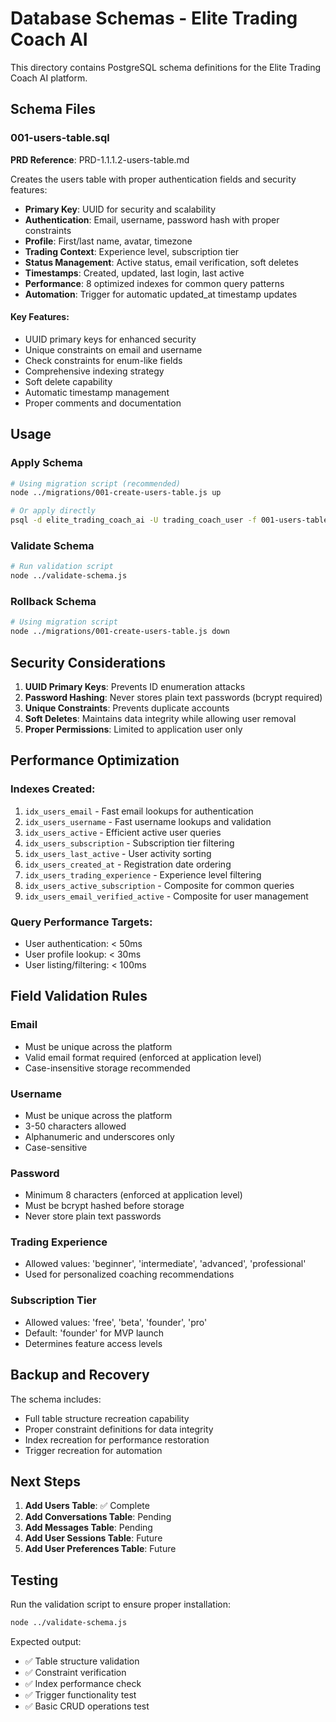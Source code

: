 # Database Schemas - Elite Trading Coach AI

This directory contains PostgreSQL schema definitions for the Elite Trading Coach AI platform.

## Schema Files

### 001-users-table.sql
**PRD Reference**: PRD-1.1.1.2-users-table.md

Creates the users table with proper authentication fields and security features:

- **Primary Key**: UUID for security and scalability
- **Authentication**: Email, username, password hash with proper constraints
- **Profile**: First/last name, avatar, timezone
- **Trading Context**: Experience level, subscription tier
- **Status Management**: Active status, email verification, soft deletes
- **Timestamps**: Created, updated, last login, last active
- **Performance**: 8 optimized indexes for common query patterns
- **Automation**: Trigger for automatic updated_at timestamp updates

#### Key Features:
- UUID primary keys for enhanced security
- Unique constraints on email and username
- Check constraints for enum-like fields
- Comprehensive indexing strategy
- Soft delete capability
- Automatic timestamp management
- Proper comments and documentation

## Usage

### Apply Schema
```bash
# Using migration script (recommended)
node ../migrations/001-create-users-table.js up

# Or apply directly
psql -d elite_trading_coach_ai -U trading_coach_user -f 001-users-table.sql
```

### Validate Schema
```bash
# Run validation script
node ../validate-schema.js
```

### Rollback Schema
```bash
# Using migration script
node ../migrations/001-create-users-table.js down
```

## Security Considerations

1. **UUID Primary Keys**: Prevents ID enumeration attacks
2. **Password Hashing**: Never stores plain text passwords (bcrypt required)
3. **Unique Constraints**: Prevents duplicate accounts
4. **Soft Deletes**: Maintains data integrity while allowing user removal
5. **Proper Permissions**: Limited to application user only

## Performance Optimization

### Indexes Created:
1. `idx_users_email` - Fast email lookups for authentication
2. `idx_users_username` - Fast username lookups and validation
3. `idx_users_active` - Efficient active user queries
4. `idx_users_subscription` - Subscription tier filtering
5. `idx_users_last_active` - User activity sorting
6. `idx_users_created_at` - Registration date ordering
7. `idx_users_trading_experience` - Experience level filtering
8. `idx_users_active_subscription` - Composite for common queries
9. `idx_users_email_verified_active` - Composite for user management

### Query Performance Targets:
- User authentication: < 50ms
- User profile lookup: < 30ms
- User listing/filtering: < 100ms

## Field Validation Rules

### Email
- Must be unique across the platform
- Valid email format required (enforced at application level)
- Case-insensitive storage recommended

### Username
- Must be unique across the platform
- 3-50 characters allowed
- Alphanumeric and underscores only
- Case-sensitive

### Password
- Minimum 8 characters (enforced at application level)
- Must be bcrypt hashed before storage
- Never store plain text passwords

### Trading Experience
- Allowed values: 'beginner', 'intermediate', 'advanced', 'professional'
- Used for personalized coaching recommendations

### Subscription Tier
- Allowed values: 'free', 'beta', 'founder', 'pro'
- Default: 'founder' for MVP launch
- Determines feature access levels

## Backup and Recovery

The schema includes:
- Full table structure recreation capability
- Proper constraint definitions for data integrity
- Index recreation for performance restoration
- Trigger recreation for automation

## Next Steps

1. **Add Users Table**: ✅ Complete
2. **Add Conversations Table**: Pending
3. **Add Messages Table**: Pending
4. **Add User Sessions Table**: Future
5. **Add User Preferences Table**: Future

## Testing

Run the validation script to ensure proper installation:

```bash
node ../validate-schema.js
```

Expected output:
- ✅ Table structure validation
- ✅ Constraint verification
- ✅ Index performance check
- ✅ Trigger functionality test
- ✅ Basic CRUD operations test